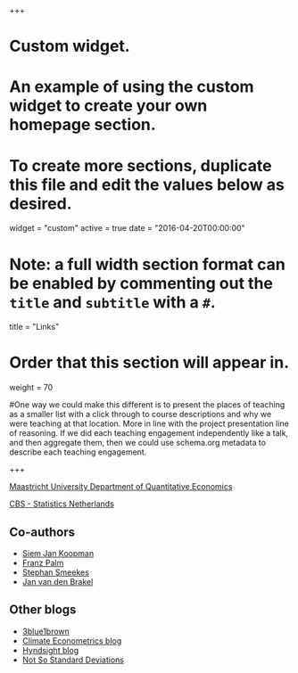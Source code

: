 +++
# Custom widget.
# An example of using the custom widget to create your own homepage section.
# To create more sections, duplicate this file and edit the values below as desired.
widget = "custom"
active = true
date = "2016-04-20T00:00:00"

# Note: a full width section format can be enabled by commenting out the `title` and `subtitle` with a `#`.
title = "Links"


# Order that this section will appear in.
weight = 70

#One way we could make this different is to present the places of teaching as a smaller list with a click through to course descriptions and why we were teaching at that location. More in line with the project presentation line of reasoning. If we did each teaching engagement independently like a talk, and then aggregate them, then we could use schema.org metadata to describe each teaching engagement.

+++

[Maastricht University Department of Quantitative Economics](https://www.maastrichtuniversity.nl/research/department-quantitative-economics)

[CBS - Statistics Netherlands](https://www.cbs.nl/en-gb)

<h2>Co-authors</h2>

+ [Siem Jan Koopman](http://sjkoopman.net/)
+ [Franz Palm](http://researchers-sbe.unimaas.nl/franzpalm/)
+ [Stephan Smeekes](https://www.stephansmeekes.nl/)
+ [Jan van den Brakel](https://www.maastrichtuniversity.nl/j.vandenbrakel)

<h2>Other blogs</h2>

+ [3blue1brown](https://www.3blue1brown.com/)
+ [Climate Econometrics blog](http://www.climateeconometrics.org/category/researchblog/)
+ [Hyndsight blog](https://robjhyndman.com/hyndsight/)
+ [Not So Standard Deviations](https://hilaryparker.com/about-hilary-parker/)

